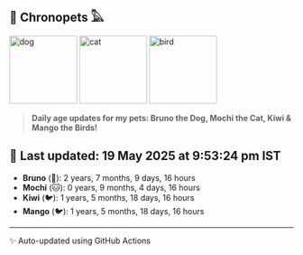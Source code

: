 ## 🐾 Chronopets 𓅓

<img src="https://media.giphy.com/media/3oriO0OEd9QIDdllqo/giphy.gif" width="120" height="120" alt="dog"> <img src="https://media.giphy.com/media/OmK8lulOMQ9XO/giphy.gif" width="120" height="120" alt="cat"> <img src="https://media.giphy.com/media/1dMNq7sH2v5i/giphy.gif" width="120" height="120" alt="bird"> 

> **Daily age updates for my pets: Bruno the Dog, Mochi the Cat, Kiwi & Mango the Birds!**

## 📅 Last updated: 19 May 2025 at 9:53:24 pm IST

- **Bruno** (🐶): 2 years, 7 months, 9 days, 16 hours
- **Mochi** (🐱): 0 years, 9 months, 4 days, 16 hours
- **Kiwi** (🐦): 1 years, 5 months, 18 days, 16 hours
- **Mango** (🐦): 1 years, 5 months, 18 days, 16 hours

---
✨ Auto-updated using GitHub Actions
